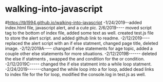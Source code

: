 # walking-into-javascript
#https://tb1994.github.io/walking-into-javascript
-1/24/2019--added index.html file, javascript alert, and a cute pic. 2/6/2019---- moved script tag to the bottom of index file, added some text as well. created test.js file to store the alert script. and added github link to readme.
-2/12/2019---- replaced the alert script with an if else statment, changed page title, deleted image.
-2/12/2019A---- changed if else statements for age topic, added a couple other else statements for more situations.
-2/12/2019B------ deleted the else if statments , swapped the and condition for the or condition.
-2/12/2019C----- changed the if else statment into a while loop statment.
-2/24/2019-------changed the while loop into a for loop, added dead links to index file for the for loop, modified the console.log in test.js as well.